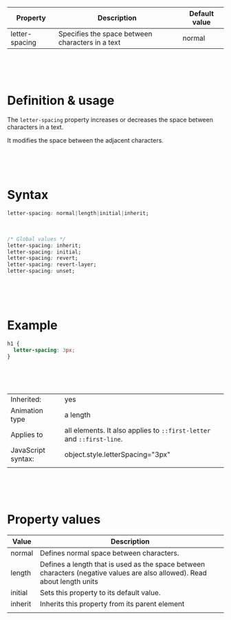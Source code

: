 | Property       | Description                                      | Default value |
| -------------- | ------------------------------------------------ | ------------- |
| letter-spacing | Specifies the space between characters in a text | normal        |

&nbsp;

&nbsp;

# Definition & usage

The `letter-spacing` property increases or decreases the space between characters in a text.

It modifies the space between the adjacent characters.

&nbsp;

&nbsp;

# Syntax

```css
letter-spacing: normal|length|initial|inherit;
```

&nbsp;

```css
/* Global values */
letter-spacing: inherit;
letter-spacing: initial;
letter-spacing: revert;
letter-spacing: revert-layer;
letter-spacing: unset;
```

&nbsp;

&nbsp;

# Example

```css
h1 {
  letter-spacing: 3px;
}
```

&nbsp;

&nbsp;

|                    |                                                                       |
| ------------------ | --------------------------------------------------------------------- |
| Inherited:         | yes                                                                   |
| Animation type     | a length                                                              |
| Applies to         | all elements. It also applies to `::first-letter` and `::first-line`. |
| JavaScript syntax: | object.style.letterSpacing="3px"                                      |
|                    |                                                                       |

&nbsp;

&nbsp;

# Property values

| Value   | Description                                                                                                               |
| ------- | ------------------------------------------------------------------------------------------------------------------------- |
| normal  | Defines normal space between characters.                                                                                  |
| length  | Defines a length that is used as the space between characters (negative values are also allowed). Read about length units |
| initial | Sets this property to its default value.                                                                                  |
| inherit | Inherits this property from its parent element                                                                            |
|         |
